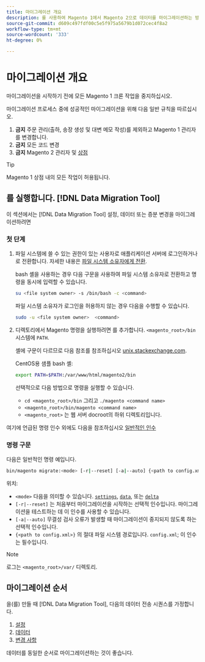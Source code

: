 ```yaml
---
title: 마이그레이션 개요
description: 를 사용하여 Magento 1에서 Magento 2으로 데이터를 마이그레이션하는 방법을 배웁니다. [!DNL Data Migration Tool].
source-git-commit: d609c497fdf00c5e5f975a5679b1d072cec4f8a2
workflow-type: tm+mt
source-wordcount: '333'
ht-degree: 0%

---
```



# 마이그레이션 개요

마이그레이션을 시작하기 전에 모든 Magento 1 크론 작업을 중지하십시오.

마이그레이션 프로세스 중에 성공적인 마이그레이션을 위해 다음 일반 규칙을 따르십시오.

1. **금지** 주문 관리(출하, 송장 생성 및 대변 메모 작성)를 제외하고 Magento 1 관리자를 변경합니다.
1. **금지** 모든 코드 변경
1. **금지** Magento 2 관리자 및 [상점](https://glossary.magento.com/storefront)

>[!TIP]
>
>Magento 1 상점 내의 모든 작업이 허용됩니다.

## 를 실행합니다. [!DNL Data Migration Tool]

이 섹션에서는 [!DNL Data Migration Tool] 설정, 데이터 또는 증분 변경을 마이그레이션하려면

### 첫 단계

1. 파일 시스템에 쓸 수 있는 권한이 있는 사용자로 애플리케이션 서버에 로그인하거나 로 전환합니다. 자세한 내용은 [파일 시스템 소유자에게 전환](https://devdocs.magento.com/guides/v2.4/install-gde/prereq/file-sys-perms-over.html).

   bash 셸을 사용하는 경우 다음 구문을 사용하여 파일 시스템 소유자로 전환하고 명령을 동시에 입력할 수 있습니다.

   ```bash
   su <file system owner> -s /bin/bash -c <command>
   ```

   파일 시스템 소유자가 로그인을 허용하지 않는 경우 다음을 수행할 수 있습니다.

   ```bash
   sudo -u <file system owner>  <command>
   ```

1. 디렉토리에서 Magento 명령을 실행하려면 를 추가합니다. `<magento_root>/bin` 시스템에 `PATH`.

   셸에 구문이 다르므로 다음 참조를 참조하십시오 [unix.stackexchange.com](https://unix.stackexchange.com/questions/117467/how-to-permanently-set-environmental-variables).

   CentOS용 샘플 bash 셸:

   ```bash
   export PATH=$PATH:/var/www/html/magento2/bin
   ```

   선택적으로 다음 방법으로 명령을 실행할 수 있습니다.

   - `cd <magento_root>/bin` 그리고 `./magento <command name>`
   - `<magento_root>/bin/magento <command name>`
   - `<magento_root>` 는 웹 서버 docroot의 하위 디렉토리입니다.

여기에 언급된 명령 인수 외에도 다음을 참조하십시오 [일반적인 인수](https://devdocs.magento.com/guides/v2.4/install-gde/install/cli/install-cli-subcommands.html#instgde-cli-subcommands-common)

### 명령 구문

다음은 일반적인 명령 예입니다.

```bash
bin/magento migrate:<mode> [-r|--reset] [-a|--auto] {<path to config.xml>}
```

위치:

- `<mode>` 다음을 의미할 수 있습니다. [`settings`](settings.md), [`data`](data.md), 또는 [`delta`](delta.md)
- `[-r|--reset]` 는 처음부터 마이그레이션을 시작하는 선택적 인수입니다. 마이그레이션을 테스트하는 데 이 인수를 사용할 수 있습니다.
- `[-a|--auto]` 무결성 검사 오류가 발생할 때 마이그레이션이 중지되지 않도록 하는 선택적 인수입니다.
- `{<path to config.xml>}` 의 절대 파일 시스템 경로입니다. `config.xml`; 이 인수는 필수입니다.

>[!NOTE]
>
>로그는 `<magento_root>/var/` 디렉토리.


## 마이그레이션 순서

을(를) 만들 때 [!DNL Data Migration Tool], 다음의 데이터 전송 시퀀스를 가정합니다.

1. [설정](settings.md)
1. [데이터](data.md)
1. [변경 사항](delta.md)

데이터를 동일한 순서로 마이그레이션하는 것이 좋습니다.
